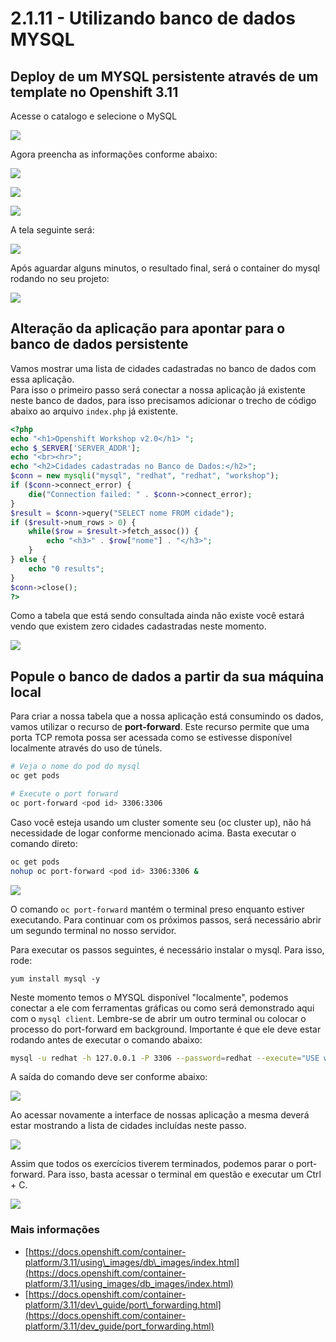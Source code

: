 # 2.1.11 - Utilizando banco de dados MYSQL

## Deploy de um MYSQL persistente através de um template no Openshift 3.11

Acesse o catalogo e selecione o MySQL

![](https://raw.githubusercontent.com/guaxinim/test-drive-openshift/master/gitbook/assets/mysqlcatalog.gif)

Agora preencha as informações conforme abaixo:

![](https://raw.githubusercontent.com/guaxinim/test-drive-openshift/master/gitbook/assets/selection_272.png)

![](https://raw.githubusercontent.com/guaxinim/test-drive-openshift/master/gitbook/assets/selection_274.png)

![](https://raw.githubusercontent.com/guaxinim/test-drive-openshift/master/gitbook/assets/mysqlbinding.png)

A tela seguinte será:

![](https://raw.githubusercontent.com/guaxinim/test-drive-openshift/master/gitbook/assets/selection_275.png)

Após aguardar alguns minutos, o resultado final, será o container do mysql rodando no seu projeto:

![](https://raw.githubusercontent.com/guaxinim/test-drive-openshift/master/gitbook/assets/selection_276.png)

## Alteração da aplicação para apontar para o banco de dados persistente

Vamos mostrar uma lista de cidades cadastradas no banco de dados com essa aplicação.  
Para isso o primeiro passo será conectar a nossa aplicação já existente neste banco de dados, para isso
precisamos adicionar o trecho de código abaixo ao arquivo `index.php` já existente.

```php
<?php
echo "<h1>Openshift Workshop v2.0</h1> ";
echo $_SERVER['SERVER_ADDR'];
echo "<br><hr>";
echo "<h2>Cidades cadastradas no Banco de Dados:</h2>";
$conn = new mysqli("mysql", "redhat", "redhat", "workshop");
if ($conn->connect_error) {
    die("Connection failed: " . $conn->connect_error);
}
$result = $conn->query("SELECT nome FROM cidade");
if ($result->num_rows > 0) {
    while($row = $result->fetch_assoc()) {
        echo "<h3>" . $row["nome"] . "</h3>";
    }
} else {
    echo "0 results";
}
$conn->close();
?>
```

Como a tabela que está sendo consultada ainda não existe você estará vendo que existem zero cidades cadastradas neste momento.

![](https://raw.githubusercontent.com/guaxinim/test-drive-openshift/master/gitbook/assets/selection_277.png)

## Popule o banco de dados a partir da sua máquina local

Para criar a nossa tabela que a nossa aplicação está consumindo os dados, vamos utilizar o recurso de **port-forward**. Este recurso permite que uma porta TCP remota possa ser acessada como se estivesse disponível localmente através do uso de túnels.

```bash
# Veja o nome do pod do mysql
oc get pods

# Execute o port forward
oc port-forward <pod id> 3306:3306
```

Caso você esteja usando um cluster somente seu \(oc cluster up\), não há necessidade de logar conforme mencionado acima. Basta executar o comando direto:

```bash
oc get pods
nohup oc port-forward <pod id> 3306:3306 &
```

![](https://raw.githubusercontent.com/guaxinim/test-drive-openshift/master/gitbook/assets/selection_279.png)

O comando `oc port-forward` mantém o terminal preso enquanto estiver executando. Para continuar com os próximos passos, será necessário abrir um segundo terminal no nosso servidor.

Para executar os passos seguintes, é necessário instalar o mysql. Para isso, rode:

```text
yum install mysql -y
```

Neste momento temos o MYSQL disponível "localmente", podemos conectar a ele com ferramentas gráficas ou como será demonstrado aqui com o `mysql client`. Lembre-se de abrir um outro terminal ou colocar o processo do port-forward em background. Importante é que ele deve estar rodando antes de executar o comando abaixo:

```bash
mysql -u redhat -h 127.0.0.1 -P 3306 --password=redhat --execute="USE workshop; CREATE TABLE cidade (id INT NOT NULL, nome VARCHAR(50) NOT NULL, PRIMARY KEY (id)); INSERT INTO cidade (id,nome) VALUES(1,'Rio de Janeiro'); INSERT INTO cidade (id,nome) VALUES(2,'Brasilia'); INSERT INTO cidade (id,nome) VALUES(3,'Recife');"
```

A saída do comando deve ser conforme abaixo:

![](https://raw.githubusercontent.com/guaxinim/test-drive-openshift/master/gitbook/assets/selection_280.png)

Ao acessar novamente a interface de nossas aplicação a mesma deverá estar mostrando a lista de cidades incluídas neste passo.

![](https://raw.githubusercontent.com/guaxinim/test-drive-openshift/master/gitbook/assets/selection_281.png)

Assim que todos os exercícios tiverem terminados, podemos parar o port-forward. Para isso, basta acessar o terminal em questão e executar um Ctrl + C.

![](https://raw.githubusercontent.com/guaxinim/test-drive-openshift/master/gitbook/assets/selection_164.png)

### Mais informações

* [https://docs.openshift.com/container-platform/3.11/using\_images/db\_images/index.html](https://docs.openshift.com/container-platform/3.11/using_images/db_images/index.html)
* [https://docs.openshift.com/container-platform/3.11/dev\_guide/port\_forwarding.html](https://docs.openshift.com/container-platform/3.11/dev_guide/port_forwarding.html)



